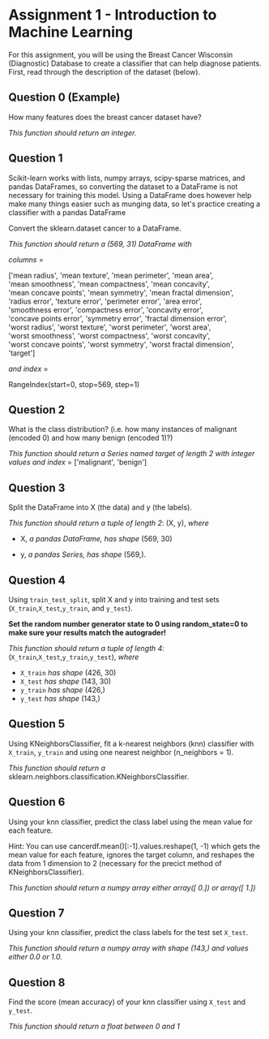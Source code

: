 # Assignment 1 - Introduction to Machine Learning


For this assignment, you will be using the Breast Cancer Wisconsin (Diagnostic) Database to create a classifier that can help diagnose patients. First, read through the description of the dataset (below).



## Question 0 (Example)

How many features does the breast cancer dataset have?

*This function should return an integer.*


## Question 1

Scikit-learn works with lists, numpy arrays, scipy-sparse matrices, and pandas DataFrames, so converting the dataset to a DataFrame is not necessary for training this model. Using a DataFrame does however help make many things easier such as munging data, so let's practice creating a classifier with a pandas DataFrame

Convert the sklearn.dataset cancer to a DataFrame.

*This function should return a (569, 31) DataFrame with*

*columns* =


['mean radius', 'mean texture', 'mean perimeter', 'mean area',\
'mean smoothness', 'mean compactness', 'mean concavity',\
'mean concave points', 'mean symmetry', 'mean fractal dimension',\
'radius error', 'texture error', 'perimeter error', 'area error',\
'smoothness error', 'compactness error', 'concavity error',\
'concave points error', 'symmetry error', 'fractal dimension error',\
'worst radius', 'worst texture', 'worst perimeter', 'worst area',\
'worst smoothness', 'worst compactness', 'worst concavity',\
'worst concave points', 'worst symmetry', 'worst fractal dimension',\
'target']

*and index* =

RangeIndex(start=0, stop=569, step=1)


## Question 2

What is the class distribution? (i.e. how many instances of malignant (encoded 0) and how many benign (encoded 1)?)

*This function should return a Series named target of length 2 with integer values and index* = ['malignant', 'benign']


## Question 3

Split the DataFrame into X (the data) and y (the labels).

*This function should return a tuple of length 2*: (X, y), *where*

* X, *a pandas DataFrame, has shape* (569, 30)
- y, *a pandas Series, has shape* (569,).


## Question 4

  Using ```train_test_split```, split X and y into training and test sets (`X_train`,`X_test`,`y_train`, and `y_test`).

**Set the random number generator state to 0 using random_state=0 to make sure your results match the autograder!**

*This function should return a tuple of length 4*: (`X_train`,`X_test`,`y_train`,`y_test`), *where*

* `X_train` *has shape* (426, 30)
* `X_test` *has shape* (143, 30)
* `y_train` *has shape* (426,)
* `y_test` *has shape* (143,)


## Question 5

Using KNeighborsClassifier, fit a k-nearest neighbors (knn) classifier with `X_train`, `y_train` and using one nearest neighbor (n_neighbors = 1).

*This function should return a* sklearn.neighbors.classification.KNeighborsClassifier.



## Question 6

Using your knn classifier, predict the class label using the mean value for each feature.

Hint: You can use cancerdf.mean()[:-1].values.reshape(1, -1) which gets the mean value for each feature, ignores the target column, and reshapes the data from 1 dimension to 2 (necessary for the precict method of KNeighborsClassifier).

*This function should return a numpy array either array([ 0.]) or array([ 1.])*


## Question 7

Using your knn classifier, predict the class labels for the test set `X_test`.

*This function should return a numpy array with shape (143,) and values either 0.0 or 1.0.*


## Question 8

Find the score (mean accuracy) of your knn classifier using `X_test` and `y_test`.

*This function should return a float between 0 and 1*



